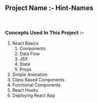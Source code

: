 ## Project Name :- Hint-Names
<br>

### Concepts Used In This Project :-

 1. React Basics
    1. Components
    2. Data Flow
    3. JSX
    4. State
    5. Props
2. Simple Animation
3. Class Based Components
4. Functional Components
5. React Hooks
6. Deploying React App